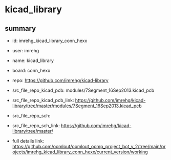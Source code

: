 # kicad_library
 
## summary 
* id: imrehg_kicad_library_conn_hexx
* user: imrehg
* name: kicad_library
* board: conn_hexx
* repo: https://github.com/imrehg/kicad-library
* src_file_repo_kicad_pcb: modules/7Segment_16Sep2013.kicad_pcb
* src_file_repo_kicad_pcb_link: https://github.com/imrehg/kicad-library/tree/master/modules/7Segment_16Sep2013.kicad_pcb


* src_file_repo_sch: 
* src_file_repo_sch_link: https://github.com/imrehg/kicad-library/tree/master/
* full details link: https://github.com/oomlout/oomlout_oomp_project_bot_v_2/tree/main/projects/imrehg_kicad_library_conn_hexx/current_version/working  






